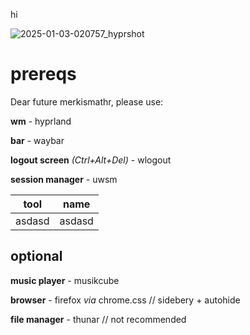 hi

![2025-01-03-020757_hyprshot](https://github.com/user-attachments/assets/4c5f0aca-7e4a-4736-9602-472c485603cb)

# prereqs

Dear future merkismathr, please use:

**wm** - hyprland

**bar** - waybar

**logout screen** _(Ctrl+Alt+Del)_ - wlogout

**session manager** - uwsm

| tool | name | 
| -----|------|
|asdasd|asdasd|    
  

## optional

**music player** - musikcube

**browser** - firefox _via_ chrome.css // sidebery + autohide

**file manager** - thunar // not recommended
